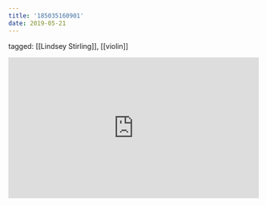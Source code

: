 ```yaml
---
title: '185035160901'
date: 2019-05-21
---
```

tagged: [[Lindsey Stirling]], [[violin]]
<iframe allow="accelerometer; autoplay; clipboard-write; encrypted-media; gyroscope; picture-in-picture" allowfullscreen="" frameborder="0" height="281" id="youtube_iframe" src="https://www.youtube.com/embed/jvipPYFebWc?feature=oembed&amp;enablejsapi=1&amp;origin=https://safe.txmblr.com&amp;wmode=opaque" width="500"></iframe>